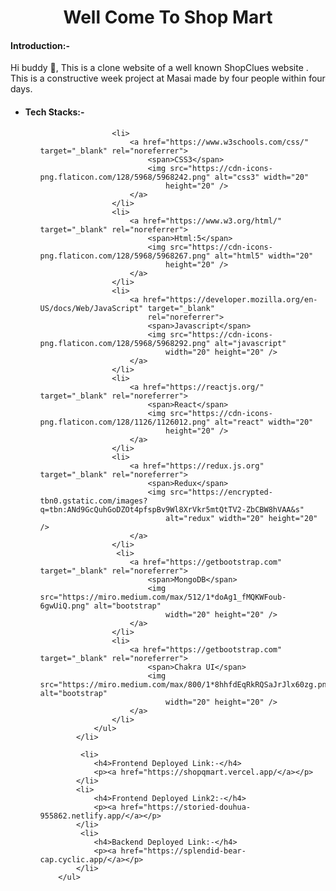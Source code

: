 
<h1 align="center">Well Come To Shop Mart</h1>
<h4>Introduction:-</h4>
<p>Hi buddy 👋, This is a clone website of a well known ShopClues website .
   This is a constructive week project at Masai made by four people within four days.
   
 </p>
   <ul>
            <li>
                <h4>Tech Stacks:-</h4>
                <ul>
                   
                    
                    <li>
                        <a href="https://www.w3schools.com/css/" target="_blank" rel="noreferrer">
                            <span>CSS3</span>
                            <img src="https://cdn-icons-png.flaticon.com/128/5968/5968242.png" alt="css3" width="20"
                                height="20" />
                        </a>
                    </li>
                    <li>
                        <a href="https://www.w3.org/html/" target="_blank" rel="noreferrer">
                            <span>Html:5</span>
                            <img src="https://cdn-icons-png.flaticon.com/128/5968/5968267.png" alt="html5" width="20"
                                height="20" />
                        </a>
                    </li>
                    <li>
                        <a href="https://developer.mozilla.org/en-US/docs/Web/JavaScript" target="_blank"
                            rel="noreferrer">
                            <span>Javascript</span>
                            <img src="https://cdn-icons-png.flaticon.com/128/5968/5968292.png" alt="javascript"
                                width="20" height="20" />
                        </a>
                    </li>
                    <li>
                        <a href="https://reactjs.org/" target="_blank" rel="noreferrer">
                            <span>React</span>
                            <img src="https://cdn-icons-png.flaticon.com/128/1126/1126012.png" alt="react" width="20"
                                height="20" />
                        </a>
                    </li>
                    <li>
                        <a href="https://redux.js.org" target="_blank" rel="noreferrer">
                            <span>Redux</span>
                            <img src="https://encrypted-tbn0.gstatic.com/images?q=tbn:ANd9GcQuhGoDZOt4pfspBv9Wl8XrVkr5mtQtTV2-ZbCBW8hVAA&s"
                                alt="redux" width="20" height="20" />
                        </a>
                    </li>
                     <li>
                        <a href="https://getbootstrap.com" target="_blank" rel="noreferrer">
                            <span>MongoDB</span>
                            <img src="https://miro.medium.com/max/512/1*doAg1_fMQKWFoub-6gwUiQ.png" alt="bootstrap"
                                width="20" height="20" />
                        </a>
                    </li>
                    <li>
                        <a href="https://getbootstrap.com" target="_blank" rel="noreferrer">
                            <span>Chakra UI</span>
                            <img src="https://miro.medium.com/max/800/1*8hhfdEqRkRQSaJrJlx60zg.png" alt="bootstrap"
                                width="20" height="20" />
                        </a>
                    </li>
                </ul>
            </li>
            
             <li>
                <h4>Frontend Deployed Link:-</h4>
                <p><a href="https://shopqmart.vercel.app/</a></p>
            </li>
            <li>
                <h4>Frontend Deployed Link2:-</h4>
                <p><a href="https://storied-douhua-955862.netlify.app/</a></p>
            </li>
             <li>
                <h4>Backend Deployed Link:-</h4>
                <p><a href="https://splendid-bear-cap.cyclic.app/</a></p>
            </li>
        </ul>

